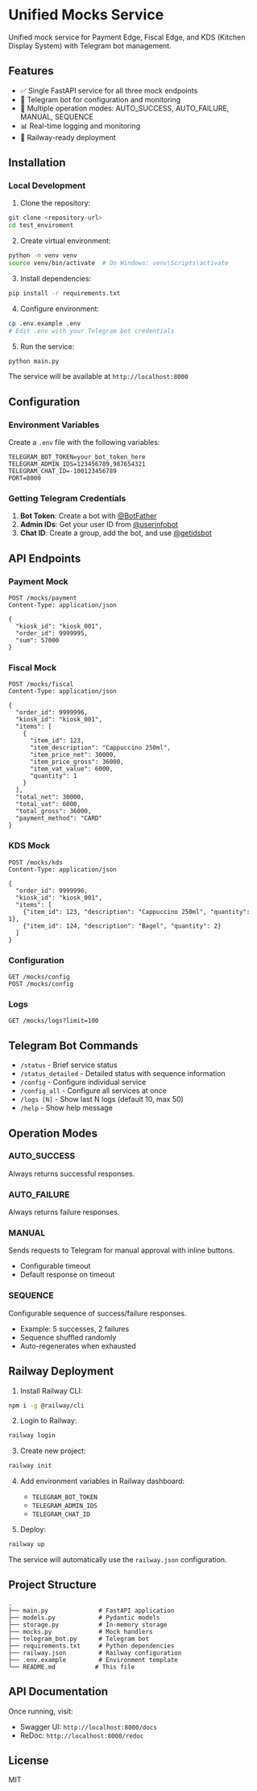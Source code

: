 # Unified Mocks Service

Unified mock service for Payment Edge, Fiscal Edge, and KDS (Kitchen Display System) with Telegram bot management.

## Features

- ✅ Single FastAPI service for all three mock endpoints
- 🤖 Telegram bot for configuration and monitoring
- 🔄 Multiple operation modes: AUTO_SUCCESS, AUTO_FAILURE, MANUAL, SEQUENCE
- 📊 Real-time logging and monitoring
- 🚀 Railway-ready deployment

## Installation

### Local Development

1. Clone the repository:
```bash
git clone <repository-url>
cd test_enviroment
```

2. Create virtual environment:
```bash
python -m venv venv
source venv/bin/activate  # On Windows: venv\Scripts\activate
```

3. Install dependencies:
```bash
pip install -r requirements.txt
```

4. Configure environment:
```bash
cp .env.example .env
# Edit .env with your Telegram bot credentials
```

5. Run the service:
```bash
python main.py
```

The service will be available at `http://localhost:8000`

## Configuration

### Environment Variables

Create a `.env` file with the following variables:

```env
TELEGRAM_BOT_TOKEN=your_bot_token_here
TELEGRAM_ADMIN_IDS=123456789,987654321
TELEGRAM_CHAT_ID=-100123456789
PORT=8000
```

### Getting Telegram Credentials

1. **Bot Token**: Create a bot with [@BotFather](https://t.me/botfather)
2. **Admin IDs**: Get your user ID from [@userinfobot](https://t.me/userinfobot)
3. **Chat ID**: Create a group, add the bot, and use [@getidsbot](https://t.me/getidsbot)

## API Endpoints

### Payment Mock
```http
POST /mocks/payment
Content-Type: application/json

{
  "kiosk_id": "kiosk_001",
  "order_id": 9999995,
  "sum": 57000
}
```

### Fiscal Mock
```http
POST /mocks/fiscal
Content-Type: application/json

{
  "order_id": 9999996,
  "kiosk_id": "kiosk_001",
  "items": [
    {
      "item_id": 123,
      "item_description": "Cappuccino 250ml",
      "item_price_net": 30000,
      "item_price_gross": 36000,
      "item_vat_value": 6000,
      "quantity": 1
    }
  ],
  "total_net": 30000,
  "total_vat": 6000,
  "total_gross": 36000,
  "payment_method": "CARD"
}
```

### KDS Mock
```http
POST /mocks/kds
Content-Type: application/json

{
  "order_id": 9999996,
  "kiosk_id": "kiosk_001",
  "items": [
    {"item_id": 123, "description": "Cappuccino 250ml", "quantity": 1},
    {"item_id": 124, "description": "Bagel", "quantity": 2}
  ]
}
```

### Configuration
```http
GET /mocks/config
POST /mocks/config
```

### Logs
```http
GET /mocks/logs?limit=100
```

## Telegram Bot Commands

- `/status` - Brief service status
- `/status_detailed` - Detailed status with sequence information
- `/config` - Configure individual service
- `/config_all` - Configure all services at once
- `/logs [N]` - Show last N logs (default 10, max 50)
- `/help` - Show help message

## Operation Modes

### AUTO_SUCCESS
Always returns successful responses.

### AUTO_FAILURE
Always returns failure responses.

### MANUAL
Sends requests to Telegram for manual approval with inline buttons.
- Configurable timeout
- Default response on timeout

### SEQUENCE
Configurable sequence of success/failure responses.
- Example: 5 successes, 2 failures
- Sequence shuffled randomly
- Auto-regenerates when exhausted

## Railway Deployment

1. Install Railway CLI:
```bash
npm i -g @railway/cli
```

2. Login to Railway:
```bash
railway login
```

3. Create new project:
```bash
railway init
```

4. Add environment variables in Railway dashboard:
   - `TELEGRAM_BOT_TOKEN`
   - `TELEGRAM_ADMIN_IDS`
   - `TELEGRAM_CHAT_ID`

5. Deploy:
```bash
railway up
```

The service will automatically use the `railway.json` configuration.

## Project Structure

```
.
├── main.py              # FastAPI application
├── models.py            # Pydantic models
├── storage.py           # In-memory storage
├── mocks.py             # Mock handlers
├── telegram_bot.py      # Telegram bot
├── requirements.txt     # Python dependencies
├── railway.json         # Railway configuration
├── .env.example         # Environment template
└── README.md           # This file
```

## API Documentation

Once running, visit:
- Swagger UI: `http://localhost:8000/docs`
- ReDoc: `http://localhost:8000/redoc`

## License

MIT
